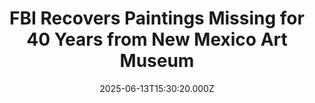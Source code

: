 ---
title: "FBI Recovers Paintings Missing for 40 Years from New Mexico Art Museum"
date: 2025-06-13T15:30:20.000Z
category: Human Kindness
externalLink: "https://www.goodnewsnetwork.org/fbi-recovers-paintings-missing-for-40-years-from-new-mexico-art-museum/"
image: ""
excerpt: "Two paintings have been recovered 40 years after they were stolen from an art museum in New Mexico, the FBI has reported. The paintings, by Victor Higgins and Joseph Henry Sharp, were stolen in March of 1985 from the Harwood Museum of Art at the University of New Mexico, which was primarily a public library […] The post FBI Recovers…"
---